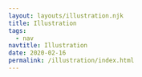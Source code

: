 ```yaml
---
layout: layouts/illustration.njk
title: Illustration
tags:
  - nav
navtitle: Illustration
date: 2020-02-16
permalink: /illustration/index.html
---
```

